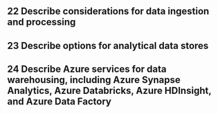 ## 22 Describe considerations for data ingestion and processing
## 23 Describe options for analytical data stores
## 24 Describe Azure services for data warehousing, including Azure Synapse Analytics, Azure Databricks, Azure HDInsight, and Azure Data Factory